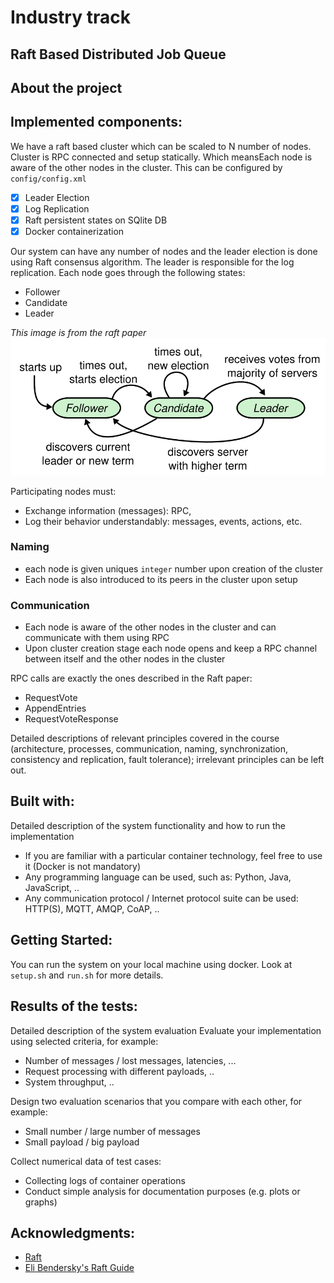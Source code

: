 # Industry track

## Raft Based Distributed Job Queue

## About the project
## Implemented components:

We have a raft based cluster which can be scaled to N number of nodes.
Cluster is RPC connected and setup statically. Which meansEach node is aware of the other nodes in the cluster. This can be configured by `config/config.xml`

- [x] Leader Election
- [x] Log Replication
- [x] Raft persistent states on SQlite DB
- [x] Docker containerization

Our system can have any number of nodes and the leader election is done using Raft consensus algorithm. The leader is responsible for the log replication.
Each node goes through the following states:
- Follower
- Candidate
- Leader

*This image is from the raft paper*
![Node state changes](docs%2Fimages%2Fraft_node_state_changes.png)



Participating nodes must:
- Exchange information (messages): RPC,
- Log their behavior understandably: messages, events, actions, etc.

### Naming
- each node is given uniques `integer` number upon creation of the cluster
- Each node is also introduced to its peers in the cluster upon setup

### Communication
- Each node is aware of the other nodes in the cluster and can communicate with them using RPC
- Upon cluster creation stage each node opens and keep a RPC channel between itself and the other nodes in the cluster

RPC calls are exactly the ones described in the Raft paper:
- RequestVote
- AppendEntries
- RequestVoteResponse

Detailed descriptions of relevant principles covered in the course (architecture, processes, communication, naming, synchronization, consistency and replication, fault tolerance); irrelevant principles can be left out.

## Built with:
Detailed description of the system functionality and how to run the implementation 

- If you are familiar with a particular container technology, feel free to use it (Docker is not mandatory)
- Any programming language can be used, such as: Python, Java, JavaScript, ..
- Any communication protocol / Internet protocol suite can be used: HTTP(S), MQTT, AMQP, CoAP, ..

## Getting Started:
You can run the system on your local machine using docker. Look at `setup.sh` and `run.sh` for more details.



## Results of the tests:
Detailed description of the system evaluation
Evaluate your implementation using selected criteria, for example:
- Number of messages / lost messages, latencies, ...
- Request processing with different payloads, ..
- System throughput, ..


Design two evaluation scenarios that you compare with each other, for example:
- Small number / large number of messages
- Small payload / big payload

Collect numerical data of test cases:
- Collecting logs of container operations
- Conduct simple analysis for documentation purposes (e.g. plots or graphs)

## Acknowledgments:
- [Raft](https://raft.github.io/)
- [Eli Bendersky's Raft Guide](https://eli.thegreenplace.net/2020/implementing-raft-part-0-introduction/)

